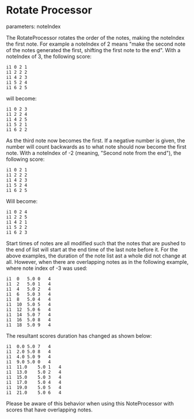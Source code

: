 Rotate Processor 
================

parameters: noteIndex

The RotateProcessor rotates the order of the notes, making the noteIndex
the first note. For example a noteIndex of 2 means "make the second
note of the notes generated the first, shifting the first note to the
end". With a noteIndex of 3, the following score:

    i1 0 2 1
    i1 2 2 2
    i1 4 2 3
    i1 5 2 4
    i1 6 2 5

will become:

    i1 0 2 3
    i1 2 2 4
    i1 4 2 5
    i1 5 2 1
    i1 6 2 2

As the third note now becomes the first. If a negative number is given,
the number will count backwards as to what note should now become the
first note. With a noteIndex of -2 (meaning, "Second note from the
end"), the following score:

    i1 0 2 1
    i1 2 2 2
    i1 4 2 3
    i1 5 2 4
    i1 6 2 5

Will become:

    i1 0 2 4
    i1 2 2 5
    i1 4 2 1
    i1 5 2 2
    i1 6 2 3

Start times of notes are all modified such that the notes that are
pushed to the end of list will start at the end time of the last note
before it. For the above examples, the duration of the note list ast a
whole did not change at all. However, when there are overlapping notes
as in the following example, where note index of -3 was used:

    i1  0   5.0 0   4   
    i1  2   5.0 1   4   
    i1  4   5.0 2   4   
    i1  6   5.0 3   4   
    i1  8   5.0 4   4   
    i1  10  5.0 5   4   
    i1  12  5.0 6   4   
    i1  14  5.0 7   4   
    i1  16  5.0 8   4   
    i1  18  5.0 9   4   

The resultant scores duration has changed as shown below:

    i1  0.0 5.0 7   4   
    i1  2.0 5.0 8   4   
    i1  4.0 5.0 9   4   
    i1  9.0 5.0 0   4   
    i1  11.0    5.0 1   4   
    i1  13.0    5.0 2   4   
    i1  15.0    5.0 3   4   
    i1  17.0    5.0 4   4   
    i1  19.0    5.0 5   4   
    i1  21.0    5.0 6   4   

Please be aware of this behavior when using this NoteProcessor with
scores that have overlapping notes.
